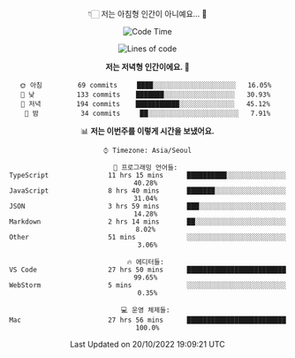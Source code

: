 <div align='center'>
 
👇🏻 저는 아침형 인간이 아니예요... 🙊
 
<!--START_SECTION:waka-->
![Code Time](http://img.shields.io/badge/Code%20Time-1%2C993%20hrs%2046%20mins-blue)

![Lines of code](https://img.shields.io/badge/%EC%A0%80%EB%8A%94%20%EC%97%AC%ED%83%9C%EA%B9%8C%EC%A7%80%20-300%20Thousand%20%EC%A4%84%EC%9D%98%20%EC%BD%94%EB%93%9C%EB%A5%BC%20%EC%9E%91%EC%84%B1%ED%96%88%EC%96%B4%EC%9A%94.-blue)

**저는 저녁형 인간이에요. 🦉** 

```text
🌞 아침         69 commits     ████░░░░░░░░░░░░░░░░░░░░░   16.05% 
🌆 낮　         133 commits    ███████░░░░░░░░░░░░░░░░░░   30.93% 
🌃 저녁         194 commits    ███████████░░░░░░░░░░░░░░   45.12% 
🌙 밤　         34 commits     ██░░░░░░░░░░░░░░░░░░░░░░░   7.91%

```


📊 **저는 이번주를 이렇게 시간을 보냈어요.** 

```text
⌚︎ Timezone: Asia/Seoul

💬 프로그래밍 언어들: 
TypeScript               11 hrs 15 mins      ██████████░░░░░░░░░░░░░░░   40.28% 
JavaScript               8 hrs 40 mins       ███████░░░░░░░░░░░░░░░░░░   31.04% 
JSON                     3 hrs 59 mins       ███░░░░░░░░░░░░░░░░░░░░░░   14.28% 
Markdown                 2 hrs 14 mins       ██░░░░░░░░░░░░░░░░░░░░░░░   8.02% 
Other                    51 mins             ░░░░░░░░░░░░░░░░░░░░░░░░░   3.06%

🔥 에디터들: 
VS Code                  27 hrs 50 mins      █████████████████████████   99.65% 
WebStorm                 5 mins              ░░░░░░░░░░░░░░░░░░░░░░░░░   0.35%

💻 운영 체제들: 
Mac                      27 hrs 56 mins      █████████████████████████   100.0%

```


 Last Updated on 20/10/2022 19:09:21 UTC
<!--END_SECTION:waka-->
 </div>
<!---
Emewjin/Emewjin is a ✨ special ✨ repository because its `README.md` (this file) appears on your GitHub profile.
You can click the Preview link to take a look at your changes.
--->
